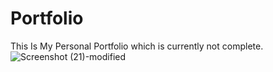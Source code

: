 # Portfolio
This Is My Personal Portfolio which is currently not complete.
![Screenshot (21)-modified](https://user-images.githubusercontent.com/95564073/165020936-24d5d50d-623d-437c-8270-f95d41b75ce9.png)

